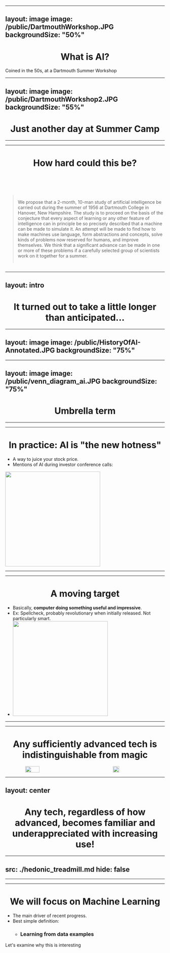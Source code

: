 
---
layout: image
image: /public/DartmouthWorkshop.JPG
backgroundSize: "50%"
---
# What is AI?
Coined in the 50s, at a Dartmouth Summer Workshop


---
layout: image
image: /public/DartmouthWorkshop2.JPG
backgroundSize: "55%"
---
# Just another day at Summer Camp

<style>
  h1{text-align:center;}
</style>

---
---

# How hard could this be?
<br>
<br>
<br>
<div style="display:flex; justify-content:center">

> We propose that a 2-month, 10-man study of artificial intelligence be carried out during the summer of 1956 at Dartmouth College in Hanover, New Hampshire. The study is to proceed on the basis of the conjecture that every aspect of learning or any other feature of intelligence can in principle be so precisely described that a machine can be made to simulate it. An attempt will be made to find how to make machines use language, form abstractions and concepts, solve kinds of problems now reserved for humans, and improve themselves. We think that  <span v-mark.red="1">a significant advance can be made</span> in one or more of these problems if a carefully selected group of scientists work on it together for  <span v-mark.red="2"> a summer.</span>
</div>

<style>
  h1{text-align:center;}
</style>

---
layout: intro
---
# It turned out to take a little longer than anticipated...

---
layout: image
image: /public/HistoryOfAI-Annotated.JPG
backgroundSize: "75%"
---

---
layout: image
image: /public/venn_diagram_ai.JPG
backgroundSize: "75%"
---
# Umbrella term

<!-- Some mix of Stats, Computer Science, Machine Learning, Neural Networks, Deep Learning, "Big Data", Data Science
A fair amount of these terms are themselves vague catch-alls.

-->

---
---
# In practice: AI is "the new hotness"
- A way to juice your stock price. 
- Mentions of AI during investor conference calls:
<img src="/public/earning_call_ai_mentions.png" height="300px">

---
---
# A moving target
- Basically, **computer doing something useful and impressive**.
- Ex: Spellcheck, probably revolutionary when initially released. Not particularly smart. 
- <img src="/public/spellcheck.JPG" width="300px">

---
---
# Any sufficiently advanced tech is indistinguishable from magic

<div style="display:flex;justify-content: space-around;">
    <img src="/public/arthur_c_clark2.jpg" width="30%" style="margin:auto">
    <img src="/public/arthur_c_clark.jpg" width="20%" style="margin:auto">
</div>

---
layout: center
---
# Any tech, regardless of how advanced, becomes familiar and underappreciated with increasing use!
<!-- Human nature. Hedonic treadmill. A legacy of our evolution. "Give me more, give me better, now!" Strive/desire more, laziness/lack of greed not rewarded.
Buddhism/self-mastery. Not our fault, but must temper -->

---
src: ./hedonic_treadmill.md
hide: false
---

---
---
# We will focus on Machine Learning
- The main driver of recent progress.
- Best simple definition: 
    - ### Learning from data examples

Let's examine why this is interesting